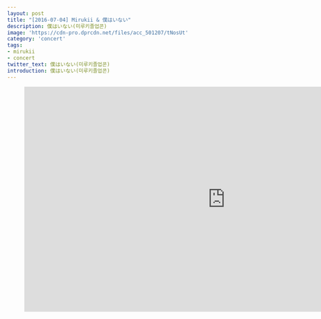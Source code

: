 ```yaml
---
layout: post
title: "[2016-07-04] Mirukii & 僕はいない"
description: 僕はいない(미루키졸업콘)
image: 'https://cdn-pro.dprcdn.net/files/acc_501207/tNosUt'
category: 'concert'
tags:
- mirukii
- concert
twitter_text: 僕はいない(미루키졸업콘)
introduction: 僕はいない(미루키졸업콘)
---
```

<figure class="video_container">
<iframe width="936" height="526" src="https://serviceapi.nmv.naver.com/flash/convertIframeTag.nhn?vid=05451E1DDF01BFFCE0A819D6EEEE0B29AAF7&outKey=V12452601f4810ea3b2a5f50a90352df3e3d1226576934bf9fa8af50a90352df3e3d1" frameborder="no" scrolling="no" webkitallowfullscreen mozallowfullscreen allowfullscreen></iframe>
</figure>
